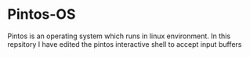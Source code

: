 # Pintos-OS
Pintos is an operating system which runs in linux environment. In this repsitory I have edited the pintos interactive shell to accept input buffers
